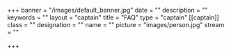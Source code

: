 +++
banner = "/images/default_banner.jpg"
date = ""
description = ""
keywords = ""
layout = "captain"
title = "FAQ"
type = "captain"
[[captain]]
class = ""
designation = ""
name = ""
picture = "images/person.jpg"
stream = ""

+++
